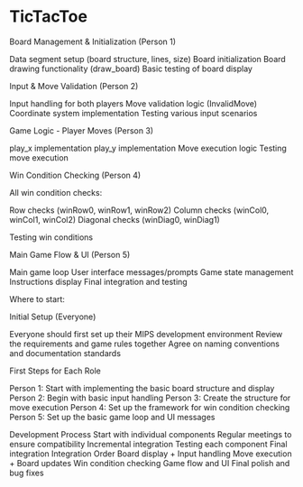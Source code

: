 # TicTacToe

Board Management & Initialization (Person 1)


Data segment setup (board structure, lines, size)
Board initialization
Board drawing functionality (draw_board)
Basic testing of board display


Input & Move Validation (Person 2)


Input handling for both players
Move validation logic (InvalidMove)
Coordinate system implementation
Testing various input scenarios


Game Logic - Player Moves (Person 3)


play_x implementation
play_y implementation
Move execution logic
Testing move execution


Win Condition Checking (Person 4)


All win condition checks:

Row checks (winRow0, winRow1, winRow2)
Column checks (winCol0, winCol1, winCol2)
Diagonal checks (winDiag0, winDiag1)


Testing win conditions


Main Game Flow & UI (Person 5)


Main game loop
User interface messages/prompts
Game state management
Instructions display
Final integration and testing

Where to start:

Initial Setup (Everyone)


Everyone should first set up their MIPS development environment
Review the requirements and game rules together
Agree on naming conventions and documentation standards


First Steps for Each Role


Person 1: Start with implementing the basic board structure and display
Person 2: Begin with basic input handling
Person 3: Create the structure for move execution
Person 4: Set up the framework for win condition checking
Person 5: Set up the basic game loop and UI messages


Development Process
Start with individual components
Regular meetings to ensure compatibility
Incremental integration
Testing each component
Final integration
Integration Order
Board display + Input handling
Move execution + Board updates
Win condition checking
Game flow and UI
Final polish and bug fixes

